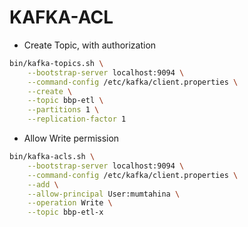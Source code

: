 

# KAFKA-ACL
- Create Topic, with authorization
```sh
bin/kafka-topics.sh \
    --bootstrap-server localhost:9094 \
    --command-config /etc/kafka/client.properties \
    --create \
    --topic bbp-etl \
    --partitions 1 \
    --replication-factor 1

```
- Allow Write permission

```sh
bin/kafka-acls.sh \
    --bootstrap-server localhost:9094 \
    --command-config /etc/kafka/client.properties \
    --add \
    --allow-principal User:mumtahina \
    --operation Write \
    --topic bbp-etl-x

```